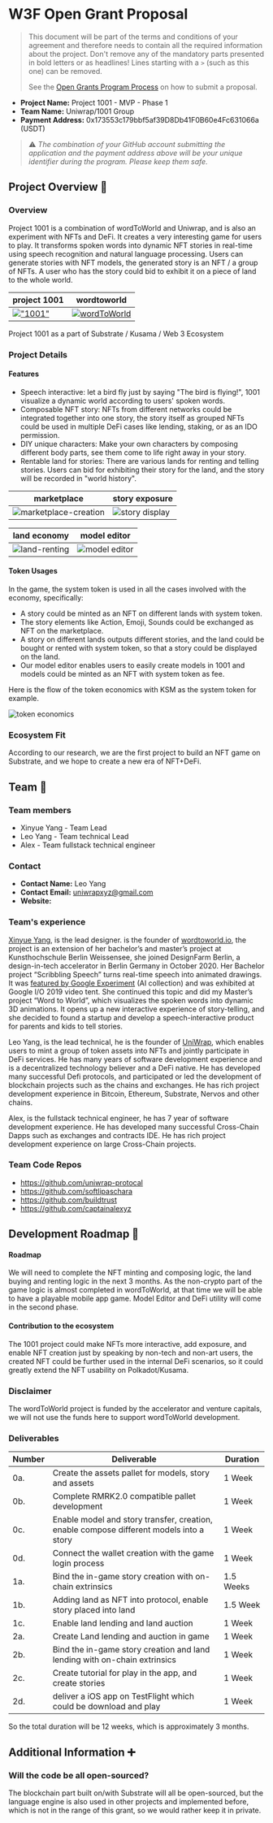 # W3F Open Grant Proposal

> This document will be part of the terms and conditions of your agreement and therefore needs to contain all the required information about the project. Don't remove any of the mandatory parts presented in bold letters or as headlines! Lines starting with a `>` (such as this one) can be removed.
>
> See the [Open Grants Program Process](https://github.com/w3f/Open-Grants-Program/#pencil-process) on how to submit a proposal.

* **Project Name:** Project 1001 - MVP - Phase 1
* **Team Name:** Uniwrap/1001 Group
* **Payment Address:** 0x173553c179bbf5af39D8Db41F0B60e4Fc631066a (USDT)


> ⚠️ *The combination of your GitHub account submitting the application and the payment address above will be your unique identifier during the program. Please keep them safe.*

## Project Overview :page_facing_up:

### Overview

Project 1001 is a combination of wordToWorld and Uniwrap, and is also an experiment with NFTs and DeFi. It creates a very interesting game for users to play. It transforms spoken words into dynamic NFT stories in real-time using speech recognition and natural language processing. Users can generate stories with NFT models, the generated story is an NFT / a group of NFTs. A user who has the story could bid to exhibit it on a piece of land to the whole world.

|project 1001|wordtoworld|
|---|---|
|[!["1001"](https://img.youtube.com/vi/IfLEJZKqxoQ/0.jpg)](https://www.youtube.com/watch?v=IfLEJZKqxoQ)|[![wordToWorld](https://img.youtube.com/vi/yrz_y5HF_0s/0.jpg)](https://www.youtube.com/watch?v=yrz_y5HF_0s)|


Project 1001 as a part of Substrate / Kusama / Web 3 Ecosystem

### Project Details

#### Features
* Speech interactive: let a bird fly just by saying "The bird is flying!", 1001 visualize a dynamic world according to users' spoken words.
* Composable NFT story: NFTs from different networks could be integrated together into one story, the story itself as grouped NFTs could be used in multiple DeFi cases like lending, staking, or as an IDO permission.
* DIY unique characters: Make your own characters by composing different body parts, see them come to life right away in your story.
* Rentable land for stories: There are various lands for renting and telling stories. Users can bid for exhibiting their story for the land, and the story will be recorded in "world history".
 
|marketplace|story exposure|
|---|---|
|![marketplace-creation](https://wordtoworld.s3.eu-central-1.amazonaws.com/marketplace.png)|![story display](https://wordtoworld.s3.eu-central-1.amazonaws.com/land_view_small.png)|
 
|land economy|model editor|
|---|---|
|![land-renting](https://wordtoworld.s3.eu-central-1.amazonaws.com/marketplace_land_renting.png)|![model editor](https://wordtoworld.s3.eu-central-1.amazonaws.com/model-editor.png)|
 
 
#### Token Usages
In the game, the system token is used in all the cases involved with the economy, specifically:
* A story could be minted as an NFT on different lands with system token.
* The story elements like Action, Emoji, Sounds could be exchanged as NFT on the marketplace.
* A story on different lands outputs different stories, and the land could be bought or rented with system token, so that a story could be displayed on the land.
* Our model editor enables users to easily create models in 1001 and models could be minted as an NFT with system token as fee.
 
Here is the flow of the token economics with KSM as the system token for example.
 
![token economics](https://wordtoworld.s3.eu-central-1.amazonaws.com/1001flow.png)


### Ecosystem Fit

According to our research, we are the first project to build an NFT game on Substrate, and we hope to create a new era of NFT+DeFi.

## Team :busts_in_silhouette:

### Team members

* Xinyue Yang - Team Lead
* Leo Yang - Team technical Lead
* Alex - Team fullstack technical engineer


### Contact

* **Contact Name:** Leo Yang
* **Contact Email:** uniwrapxyz@gmail.com
* **Website:**

### Team's experience

[Xinyue Yang](http://xinyue.de/), is the lead designer. is the founder of [wordtoworld.io](wordtoworld.io), the project is an extension of her bachelor’s and master’s project at Kunsthochschule Berlin Weissensee, she joined DesignFarm Berlin, a design-in-tech accelerator in Berlin Germany in October 2020. Her Bachelor project “Scribbling Speech” turns real-time speech into animated drawings. It was [featured by Google Experiment](https://experiments.withgoogle.com/scribbling-speech) (AI collection) and was exhibited at Google I/O 2019 video tent.
She continued this topic and did my Master’s project “Word to World”, which visualizes the spoken words into dynamic 3D animations. It opens up a new interactive experience of story-telling, and she decided to found a startup and develop a speech-interactive product for parents and kids to tell stories.

Leo Yang, is the lead technical, he is the founder of [UniWrap](https://uniwrap.io/), which enables users to mint a group of token assets into NFTs and jointly participate in DeFi services. He has many years of software development experience and is a decentralized technology believer and a DeFi native. He has developed many successful Defi protocols, and participated or led the development of blockchain projects such as the chains and exchanges. He has rich project development experience in Bitcoin, Ethereum, Substrate, Nervos and other chains.

Alex, is the fullstack technical engineer, he has 7 year of software development experience. He has  developed many successful  Cross-Chain Dapps such as exchanges and contracts IDE. He has rich project development experience on large Cross-Chain projects.

### Team Code Repos

* https://github.com/uniwrap-protocal
* https://github.com/softlipaschara
* https://github.com/buildtrust
* https://github.com/captainalexyz

## Development Roadmap :nut_and_bolt:

#### Roadmap
We will need to complete the NFT minting and composing logic, the land buying and renting logic in the next 3 months. As the non-crypto part of the game logic is almost completed in wordToWorld, at that time we will be able to have a playable mobile app game. Model Editor and DeFi utility will come in the second phase.
 
#### Contribution to the ecosystem
The 1001 project could make NFTs more interactive, add exposure, and enable NFT creation just by speaking by non-tech and non-art users, the created NFT could be further used in the internal DeFi scenarios, so it could greatly extend the NFT usability on Polkadot/Kusama.
 
 
### Disclaimer
The wordToWorld project is funded by the accelerator and venture capitals, we will not use the funds here to support wordToWorld development.
 
### Deliverables
 
| Number | Deliverable | Duration |
| ------------- | ------------- | ------------- |
| 0a. | Create the assets pallet for models, story and assets| 1 Week | 
| 0b. | Complete RMRK2.0 compatible pallet development | 1 Week | 
| 0c. | Enable model and story transfer, creation, enable compose different models into a story | 1 Week | 
| 0d. | Connect the wallet creation with the game login process | 1 Week | 
| 1a. | Bind the in-game story creation with on-chain extrinsics | 1.5 Weeks | 
| 1b. | Adding land as NFT into protocol, enable story placed into land  | 1.5 Week | 
| 1c. | Enable land lending and land auction | 1 Week | 
| 2a. | Create Land lending and auction in game | 1 Week |
| 2b. | Bind the in-game story creation and land lending with on-chain extrinsics | 1 Week |
| 2c. | Create tutorial for play in the app, and create stories| 1 Week | 
| 2d. | deliver a iOS app on TestFlight which could be download and play| 1 Week | 
 
 
So the total duration will be 12 weeks, which is approximately 3 months.


## Additional Information :heavy_plus_sign:

### Will the code be all open-sourced?
 
The blockchain part built on/with Substrate will all be open-sourced, but the language engine is also used in other projects and implemented before, which is not in the range of this grant, so we would rather keep it in private.
